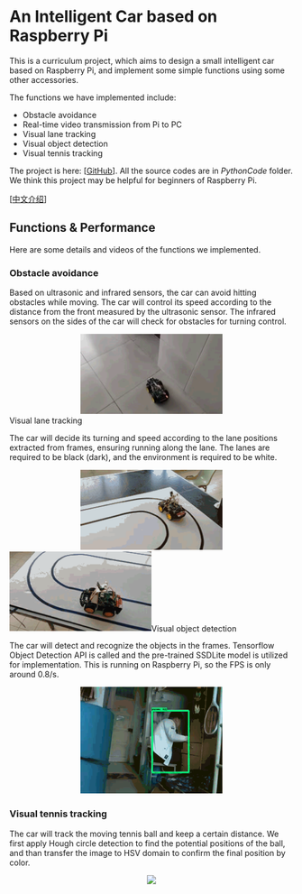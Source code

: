# An Intelligent Car based on Raspberry Pi

This is a curriculum project, which aims to design a small intelligent car based on Raspberry Pi, and implement some simple functions using some other accessories.

The functions we have implemented include:

* Obstacle avoidance
* Real-time video transmission from Pi to PC
* Visual lane tracking
* Visual object detection
* Visual tennis tracking

The project is here: [[GitHub](https://github.com/Mingrui-Yu/RaspberryCar)]. All the source codes are in *PythonCode* folder. We think this project may be helpful for beginners of Raspberry Pi.

[[中文介绍](https://www.cnblogs.com/MingruiYu/p/12184953.html)]

## Functions & Performance

Here are some details and videos of the functions we implemented.

### Obstacle avoidance

Based on ultrasonic and infrared sensors, the car can avoid hitting obstacles while moving. The car will control its speed according to the distance from the front measured by the ultrasonic sensor. The infrared sensors on the sides of the car will check for obstacles for turning control.

<div align=center><img src="../doc/obstacle_avoidance.gif" width = "50%" /></div



### Visual lane tracking

The car will decide its turning and speed according to the lane positions extracted from frames, ensuring running along the lane. The lanes are required to be black (dark), and the environment is required to be white.

<div align=center><img src="../doc/lane_tracking.gif" width = "50%" /></div

<div align=center><img src="../doc/lane_tracking2.gif" width = "50%" /></div



### Visual object detection

The car will detect and recognize the objects in the frames. Tensorflow Object Detection API is called and the pre-trained SSDLite model is utilized for implementation. This is running on  Raspberry Pi, so the FPS is only around 0.8/s.

<div align=center><img src="../doc/object_detection.gif" width="50%" /></div>



### Visual tennis tracking

The car will track the moving tennis ball and keep a certain distance. We first apply Hough circle detection to find the potential positions of the ball, and than transfer the image to HSV domain to confirm the final position by color.

<div align=center><img src="https://i.loli.net/2019/10/31/SpHzE7MBRfkr5aN.gif" width="50%" /></div>